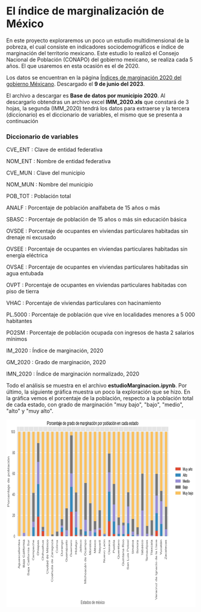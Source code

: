# El índice de marginalización de México

En este proyecto exploraremos un poco un estudio multidimensional de la pobreza, el cual consiste en indicadores sociodemográficos e índice de marginación del territorio mexicano. Este estudio lo realizó el Consejo Nacional de Población (CONAPO) del gobierno mexicano, se realiza cada 5 años. El que usaremos en esta ocasión es el de 2020.

Los datos se encuentran en la página [Índices de marginación 2020 del gobierno Méxicano](https://www.gob.mx/conapo/documentos/indices-de-marginacion-2020-284372). Descargado el **9 de junio del 2023**. 

El archivo a descargar es **Base de datos por municipio 2020**. Al descargarlo obtendras un archivo excel **IMM_2020.xls** que constará de 3 hojas, la segunda (IMM_2020) tendrá los datos para extraerse y la tercera (diccionario) es el diccionario de variables, el mismo que se presenta a continuación


### Diccionario de variables

CVE_ENT  : Clave de entidad federativa

NOM_ENT	 : Nombre de entidad federativa

CVE_MUN	 : Clave del municipio

NOM_MUN	 : Nombre del municipio

POB_TOT	 : Población total

ANALF	 : Porcentaje de población analfabeta de 15 años o más

SBASC	 : Porcentaje de población de 15 años o más sin educación básica

OVSDE	 : Porcentaje de ocupantes en viviendas particulares habitadas sin drenaje ni excusado

OVSEE	 : Porcentaje de ocupantes en viviendas particulares habitadas sin energía eléctrica

OVSAE	 : Porcentaje de ocupantes en viviendas particulares habitadas sin agua entubada

OVPT	 : Porcentaje de ocupantes en viviendas particulares habitadas con piso de tierra

VHAC	 : Porcentaje de viviendas particulares con hacinamiento

PL.5000	 : Porcentaje de población que vive en localidades menores a 5 000 habitantes

PO2SM	 : Porcentaje de población ocupada con ingresos de hasta 2 salarios mínimos

IM_2020	 : Índice de marginación, 2020

GM_2020	 : Grado de marginación, 2020

IMN_2020 : Índice de marginación normalizado, 2020

Todo el análisis se muestra en el archivo **estudioMarginacion.ipynb**. Por último, la siguiente gráfica muestra un poco la exploración que se hizo. En la gráfica vemos el porcentaje de la población, respecto a la población total de cada estado, con grado de marginación "muy bajo", "bajo", "medio", "alto" y "muy alto".

<div style="text-align:center">
  <img src="https://github.com/victor-MMN/marginalizacionMx/blob/main/porcentGMporPobPorEstado.jpg" width="900" height="500" alt="grado de marginación porcentual por población en cada estado mexicano">
</div>
